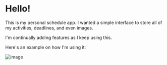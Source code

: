 # Hello!

This is my personal schedule app. I wanted a simple interface to store all of my activities, deadlines, and even images.

I'm continually adding features as I keep using this. 

Here's an example on how I'm using it:

![image](https://user-images.githubusercontent.com/60787559/201041297-4346f692-daac-4a18-b77d-974e1f1991cd.png)


